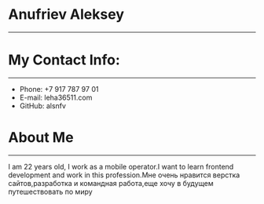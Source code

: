 # Anufriev Aleksey
***
# My Contact Info:
***
* Phone: +7 917 787 97 01
* E-mail: leha36511.com
* GitHub: alsnfv
# About Me
***
I am 22 years old, I work as a mobile operator.I want to learn frontend development and work in this profession.Мне очень нравится верстка сайтов,разработка и командная работа,еще хочу в будущем путешествовать по миру
